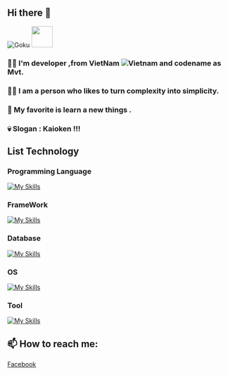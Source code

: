 ## Hi there 👋
![Goku](https://64.media.tumblr.com/5ee658643182a4b8d9fb1f855630520c/843d2e99156ab1f2-7e/s500x750/74a2293c92592fe3ff3e7df6c77a562d42676f94.gif)
<img src="https://64.media.tumblr.com/5ee658643182a4b8d9fb1f855630520c/843d2e99156ab1f2-7e/s500x750/74a2293c92592fe3ff3e7df6c77a562d42676f94.gif" width="48">
### 🙋‍♂️ I'm developer ,from VietNam ![Vietnam](https://raw.githubusercontent.com/stevenrskelton/flag-icon/master/png/16/country-4x3/vn.png "Vietnam") and codename as Mvt.
### 💁‍♂️ I am a person who likes to turn complexity into simplicity.
### 💋 My favorite is learn a new things .
### 💀 Slogan : Kaioken !!!
## List Technology
### Programming Language
[![My Skills](https://skillicons.dev/icons?i=c,cpp,cs,html,css,js,java,python,kotlin&theme=light)](https://skillicons.dev)
### FrameWork
[![My Skills](https://skillicons.dev/icons?i=bootstrap,nodejs,react&theme=light)](https://skillicons.dev)
### Database
[![My Skills](https://skillicons.dev/icons?i=mysql,mongodb&theme=light)](https://skillicons.dev)
### OS
[![My Skills](https://skillicons.dev/icons?i=linux&theme=light)](https://skillicons.dev)
### Tool
[![My Skills](https://skillicons.dev/icons?i=git,gitlab,jenkins,docker&theme=light)](https://skillicons.dev)
## 📫 How to reach me:
[Facebook](https://www.facebook.com/sieuphammaitien594)

